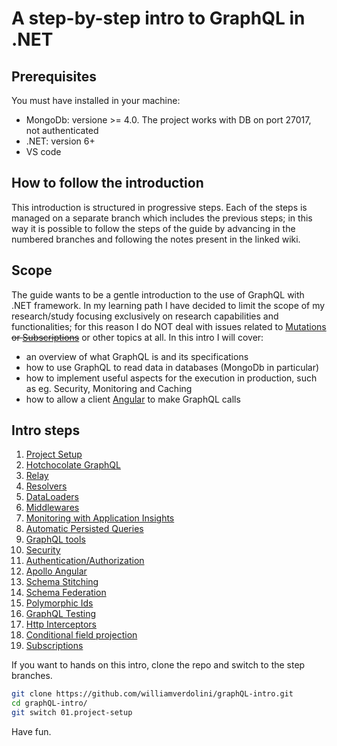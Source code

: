 # A step-by-step intro to GraphQL in .NET

## Prerequisites

You must have installed in your machine:
- MongoDb: versione >= 4.0. The project works with DB on port 27017, not authenticated
- .NET: version 6+
- VS code

## How to follow the introduction

This introduction is structured in progressive steps. Each of the steps is managed on a separate branch which includes the previous steps; in this way it is possible to follow the steps of the guide by advancing in the numbered branches and following the notes present in the linked wiki.

## Scope

The guide wants to be a gentle introduction to the use of GraphQL with .NET framework. In my learning path I have decided to limit the scope of my research/study focusing exclusively on research capabilities and functionalities; for this reason I do NOT deal with issues related to [Mutations](https://graphql.org/learn/queries/#mutations) ~~or [Subscriptions](https://graphql.org/blog/subscriptions-in-graphql-and-relay/)~~ or other topics at all. In this intro I will cover:

- an overview of what GraphQL is and its specifications
- how to use GraphQL to read data in databases (MongoDb in particular)
- how to implement useful aspects for the execution in production, such as eg. Security, Monitoring and Caching
- how to allow a client [Angular](https://angular.io/) to make GraphQL calls

## Intro steps

1. [Project Setup](./wiki/01.project-setup.md)
2. [Hotchocolate GraphQL](./wiki/02.hotchocolate-intro.md)
3. [Relay](./wiki/03.relay.md)
4. [Resolvers](./wiki/04.resolvers.md)
5. [DataLoaders](./wiki/05.dataloaders.md)
6. [Middlewares](./wiki/06.middlewares.md)
7. [Monitoring with Application Insights](./wiki/07.monitoring.md)
8. [Automatic Persisted Queries](./wiki/08.automatic-persisted-queries.md)
9. [GraphQL tools](./wiki/09.tools.md)
10. [Security](./wiki/10.security.md)
11. [Authentication/Authorization](./wiki/11.authorization.md)
12. [Apollo Angular](./wiki/12.apollo-angular-client.md)
13. [Schema Stitching](./wiki/13.schema-stitching.md)
14. [Schema Federation](./wiki/14.schema-federation.md)
15. [Polymorphic Ids](./wiki/15.polymorphic-ids.md)
16. [GraphQL Testing](./wiki/16.graphql-testing.md)
17. [Http Interceptors](./wiki/17.http-interceptors.md)
18. [Conditional field projection](./wiki/18.conditional-field-projection.md)
19. [Subscriptions](./wiki/19.subscriptions.md)

If you want to hands on this intro, clone the repo and switch to the step branches. 

```bash
git clone https://github.com/williamverdolini/graphQL-intro.git
cd graphQL-intro/
git switch 01.project-setup
```

Have fun.